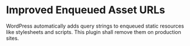# Improved Enqueued Asset URLs
WordPress automatically adds query strings to enqueued static resources like stylesheets and scripts. This plugin shall remove them on production sites.
